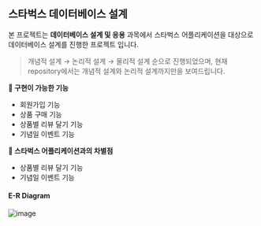 ## 스타벅스 데이터베이스 설계

본 프로젝트는 **데이터베이스 설계 및 응용** 과목에서 스타벅스 어플리케이션을 대상으로 데이터베이스 설계를 진행한 프로젝트 입니다. 
> 개념적 설계 → 논리적 설계 → 물리적 설계 순으로 진행되었으며, 현재 repository에서는 개념적 설계와 논리적 설계까지만을 보여드립니다.

**🎈 구현이 가능한 기능**
- 회원가입 기능
- 상품 구매 기능
- 상품별 리뷰 달기 기능
- 기념일 이벤트 기능

**🎈 스타벅스 어플리케이션과의 차별점**
- 상품별 리뷰 달기 기능
- 기념일 이벤트 기능

#### E-R Diagram
![image](https://user-images.githubusercontent.com/82714785/155636664-420d2ba0-c02b-4b13-a80b-5ff656351ed0.png)

